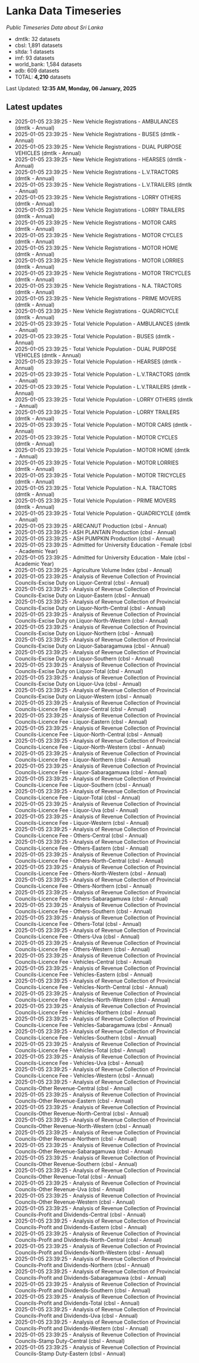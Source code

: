 # Lanka Data Timeseries
*Public Timeseries Data about Sri Lanka*

* dmtlk: 32 datasets
* cbsl: 1,891 datasets
* sltda: 1 datasets
* imf: 93 datasets
* world_bank: 1,584 datasets
* adb: 609 datasets
* TOTAL: **4,210** datasets

Last Updated: **12:35 AM, Monday, 06 January, 2025**

## Latest updates

* 2025-01-05 23:39:25 - New Vehicle Registrations - AMBULANCES (dmtlk - Annual)
* 2025-01-05 23:39:25 - New Vehicle Registrations - BUSES (dmtlk - Annual)
* 2025-01-05 23:39:25 - New Vehicle Registrations - DUAL PURPOSE VEHICLES (dmtlk - Annual)
* 2025-01-05 23:39:25 - New Vehicle Registrations - HEARSES (dmtlk - Annual)
* 2025-01-05 23:39:25 - New Vehicle Registrations - L.V.TRACTORS (dmtlk - Annual)
* 2025-01-05 23:39:25 - New Vehicle Registrations - L.V.TRAILERS (dmtlk - Annual)
* 2025-01-05 23:39:25 - New Vehicle Registrations - LORRY OTHERS (dmtlk - Annual)
* 2025-01-05 23:39:25 - New Vehicle Registrations - LORRY TRAILERS (dmtlk - Annual)
* 2025-01-05 23:39:25 - New Vehicle Registrations - MOTOR CARS (dmtlk - Annual)
* 2025-01-05 23:39:25 - New Vehicle Registrations - MOTOR CYCLES (dmtlk - Annual)
* 2025-01-05 23:39:25 - New Vehicle Registrations - MOTOR HOME (dmtlk - Annual)
* 2025-01-05 23:39:25 - New Vehicle Registrations - MOTOR LORRIES (dmtlk - Annual)
* 2025-01-05 23:39:25 - New Vehicle Registrations - MOTOR TRICYCLES (dmtlk - Annual)
* 2025-01-05 23:39:25 - New Vehicle Registrations - N.A. TRACTORS (dmtlk - Annual)
* 2025-01-05 23:39:25 - New Vehicle Registrations - PRIME MOVERS (dmtlk - Annual)
* 2025-01-05 23:39:25 - New Vehicle Registrations - QUADRICYCLE (dmtlk - Annual)
* 2025-01-05 23:39:25 - Total Vehicle Population - AMBULANCES (dmtlk - Annual)
* 2025-01-05 23:39:25 - Total Vehicle Population - BUSES (dmtlk - Annual)
* 2025-01-05 23:39:25 - Total Vehicle Population - DUAL PURPOSE VEHICLES (dmtlk - Annual)
* 2025-01-05 23:39:25 - Total Vehicle Population - HEARSES (dmtlk - Annual)
* 2025-01-05 23:39:25 - Total Vehicle Population - L.V.TRACTORS (dmtlk - Annual)
* 2025-01-05 23:39:25 - Total Vehicle Population - L.V.TRAILERS (dmtlk - Annual)
* 2025-01-05 23:39:25 - Total Vehicle Population - LORRY OTHERS (dmtlk - Annual)
* 2025-01-05 23:39:25 - Total Vehicle Population - LORRY TRAILERS (dmtlk - Annual)
* 2025-01-05 23:39:25 - Total Vehicle Population - MOTOR CARS (dmtlk - Annual)
* 2025-01-05 23:39:25 - Total Vehicle Population - MOTOR CYCLES (dmtlk - Annual)
* 2025-01-05 23:39:25 - Total Vehicle Population - MOTOR HOME (dmtlk - Annual)
* 2025-01-05 23:39:25 - Total Vehicle Population - MOTOR LORRIES (dmtlk - Annual)
* 2025-01-05 23:39:25 - Total Vehicle Population - MOTOR TRICYCLES (dmtlk - Annual)
* 2025-01-05 23:39:25 - Total Vehicle Population - N.A. TRACTORS (dmtlk - Annual)
* 2025-01-05 23:39:25 - Total Vehicle Population - PRIME MOVERS (dmtlk - Annual)
* 2025-01-05 23:39:25 - Total Vehicle Population - QUADRICYCLE (dmtlk - Annual)
* 2025-01-05 23:39:25 - ARECANUT Production (cbsl - Annual)
* 2025-01-05 23:39:25 - ASH PLANTAIN Production (cbsl - Annual)
* 2025-01-05 23:39:25 - ASH PUMPKIN Production (cbsl - Annual)
* 2025-01-05 23:39:25 - Admitted for University Education - Female (cbsl - Academic Year)
* 2025-01-05 23:39:25 - Admitted for University Education - Male (cbsl - Academic Year)
* 2025-01-05 23:39:25 - Agriculture Volume Index (cbsl - Annual)
* 2025-01-05 23:39:25 - Analysis of Revenue Collection of Provincial Councils-Excise Duty on Liquor-Central (cbsl - Annual)
* 2025-01-05 23:39:25 - Analysis of Revenue Collection of Provincial Councils-Excise Duty on Liquor-Eastern (cbsl - Annual)
* 2025-01-05 23:39:25 - Analysis of Revenue Collection of Provincial Councils-Excise Duty on Liquor-North-Central (cbsl - Annual)
* 2025-01-05 23:39:25 - Analysis of Revenue Collection of Provincial Councils-Excise Duty on Liquor-North-Western (cbsl - Annual)
* 2025-01-05 23:39:25 - Analysis of Revenue Collection of Provincial Councils-Excise Duty on Liquor-Northern (cbsl - Annual)
* 2025-01-05 23:39:25 - Analysis of Revenue Collection of Provincial Councils-Excise Duty on Liquor-Sabaragamuwa (cbsl - Annual)
* 2025-01-05 23:39:25 - Analysis of Revenue Collection of Provincial Councils-Excise Duty on Liquor-Southern (cbsl - Annual)
* 2025-01-05 23:39:25 - Analysis of Revenue Collection of Provincial Councils-Excise Duty on Liquor-Total (cbsl - Annual)
* 2025-01-05 23:39:25 - Analysis of Revenue Collection of Provincial Councils-Excise Duty on Liquor-Uva (cbsl - Annual)
* 2025-01-05 23:39:25 - Analysis of Revenue Collection of Provincial Councils-Excise Duty on Liquor-Western (cbsl - Annual)
* 2025-01-05 23:39:25 - Analysis of Revenue Collection of Provincial Councils-Licence Fee - Liquor-Central (cbsl - Annual)
* 2025-01-05 23:39:25 - Analysis of Revenue Collection of Provincial Councils-Licence Fee - Liquor-Eastern (cbsl - Annual)
* 2025-01-05 23:39:25 - Analysis of Revenue Collection of Provincial Councils-Licence Fee - Liquor-North-Central (cbsl - Annual)
* 2025-01-05 23:39:25 - Analysis of Revenue Collection of Provincial Councils-Licence Fee - Liquor-North-Western (cbsl - Annual)
* 2025-01-05 23:39:25 - Analysis of Revenue Collection of Provincial Councils-Licence Fee - Liquor-Northern (cbsl - Annual)
* 2025-01-05 23:39:25 - Analysis of Revenue Collection of Provincial Councils-Licence Fee - Liquor-Sabaragamuwa (cbsl - Annual)
* 2025-01-05 23:39:25 - Analysis of Revenue Collection of Provincial Councils-Licence Fee - Liquor-Southern (cbsl - Annual)
* 2025-01-05 23:39:25 - Analysis of Revenue Collection of Provincial Councils-Licence Fee - Liquor-Total (cbsl - Annual)
* 2025-01-05 23:39:25 - Analysis of Revenue Collection of Provincial Councils-Licence Fee - Liquor-Uva (cbsl - Annual)
* 2025-01-05 23:39:25 - Analysis of Revenue Collection of Provincial Councils-Licence Fee - Liquor-Western (cbsl - Annual)
* 2025-01-05 23:39:25 - Analysis of Revenue Collection of Provincial Councils-Licence Fee - Others-Central (cbsl - Annual)
* 2025-01-05 23:39:25 - Analysis of Revenue Collection of Provincial Councils-Licence Fee - Others-Eastern (cbsl - Annual)
* 2025-01-05 23:39:25 - Analysis of Revenue Collection of Provincial Councils-Licence Fee - Others-North-Central (cbsl - Annual)
* 2025-01-05 23:39:25 - Analysis of Revenue Collection of Provincial Councils-Licence Fee - Others-North-Western (cbsl - Annual)
* 2025-01-05 23:39:25 - Analysis of Revenue Collection of Provincial Councils-Licence Fee - Others-Northern (cbsl - Annual)
* 2025-01-05 23:39:25 - Analysis of Revenue Collection of Provincial Councils-Licence Fee - Others-Sabaragamuwa (cbsl - Annual)
* 2025-01-05 23:39:25 - Analysis of Revenue Collection of Provincial Councils-Licence Fee - Others-Southern (cbsl - Annual)
* 2025-01-05 23:39:25 - Analysis of Revenue Collection of Provincial Councils-Licence Fee - Others-Total (cbsl - Annual)
* 2025-01-05 23:39:25 - Analysis of Revenue Collection of Provincial Councils-Licence Fee - Others-Uva (cbsl - Annual)
* 2025-01-05 23:39:25 - Analysis of Revenue Collection of Provincial Councils-Licence Fee - Others-Western (cbsl - Annual)
* 2025-01-05 23:39:25 - Analysis of Revenue Collection of Provincial Councils-Licence Fee - Vehicles-Central (cbsl - Annual)
* 2025-01-05 23:39:25 - Analysis of Revenue Collection of Provincial Councils-Licence Fee - Vehicles-Eastern (cbsl - Annual)
* 2025-01-05 23:39:25 - Analysis of Revenue Collection of Provincial Councils-Licence Fee - Vehicles-North-Central (cbsl - Annual)
* 2025-01-05 23:39:25 - Analysis of Revenue Collection of Provincial Councils-Licence Fee - Vehicles-North-Western (cbsl - Annual)
* 2025-01-05 23:39:25 - Analysis of Revenue Collection of Provincial Councils-Licence Fee - Vehicles-Northern (cbsl - Annual)
* 2025-01-05 23:39:25 - Analysis of Revenue Collection of Provincial Councils-Licence Fee - Vehicles-Sabaragamuwa (cbsl - Annual)
* 2025-01-05 23:39:25 - Analysis of Revenue Collection of Provincial Councils-Licence Fee - Vehicles-Southern (cbsl - Annual)
* 2025-01-05 23:39:25 - Analysis of Revenue Collection of Provincial Councils-Licence Fee - Vehicles-Total (cbsl - Annual)
* 2025-01-05 23:39:25 - Analysis of Revenue Collection of Provincial Councils-Licence Fee - Vehicles-Uva (cbsl - Annual)
* 2025-01-05 23:39:25 - Analysis of Revenue Collection of Provincial Councils-Licence Fee - Vehicles-Western (cbsl - Annual)
* 2025-01-05 23:39:25 - Analysis of Revenue Collection of Provincial Councils-Other Revenue-Central (cbsl - Annual)
* 2025-01-05 23:39:25 - Analysis of Revenue Collection of Provincial Councils-Other Revenue-Eastern (cbsl - Annual)
* 2025-01-05 23:39:25 - Analysis of Revenue Collection of Provincial Councils-Other Revenue-North-Central (cbsl - Annual)
* 2025-01-05 23:39:25 - Analysis of Revenue Collection of Provincial Councils-Other Revenue-North-Western (cbsl - Annual)
* 2025-01-05 23:39:25 - Analysis of Revenue Collection of Provincial Councils-Other Revenue-Northern (cbsl - Annual)
* 2025-01-05 23:39:25 - Analysis of Revenue Collection of Provincial Councils-Other Revenue-Sabaragamuwa (cbsl - Annual)
* 2025-01-05 23:39:25 - Analysis of Revenue Collection of Provincial Councils-Other Revenue-Southern (cbsl - Annual)
* 2025-01-05 23:39:25 - Analysis of Revenue Collection of Provincial Councils-Other Revenue-Total (cbsl - Annual)
* 2025-01-05 23:39:25 - Analysis of Revenue Collection of Provincial Councils-Other Revenue-Uva (cbsl - Annual)
* 2025-01-05 23:39:25 - Analysis of Revenue Collection of Provincial Councils-Other Revenue-Western (cbsl - Annual)
* 2025-01-05 23:39:25 - Analysis of Revenue Collection of Provincial Councils-Profit and Dividends-Central (cbsl - Annual)
* 2025-01-05 23:39:25 - Analysis of Revenue Collection of Provincial Councils-Profit and Dividends-Eastern (cbsl - Annual)
* 2025-01-05 23:39:25 - Analysis of Revenue Collection of Provincial Councils-Profit and Dividends-North-Central (cbsl - Annual)
* 2025-01-05 23:39:25 - Analysis of Revenue Collection of Provincial Councils-Profit and Dividends-North-Western (cbsl - Annual)
* 2025-01-05 23:39:25 - Analysis of Revenue Collection of Provincial Councils-Profit and Dividends-Northern (cbsl - Annual)
* 2025-01-05 23:39:25 - Analysis of Revenue Collection of Provincial Councils-Profit and Dividends-Sabaragamuwa (cbsl - Annual)
* 2025-01-05 23:39:25 - Analysis of Revenue Collection of Provincial Councils-Profit and Dividends-Southern (cbsl - Annual)
* 2025-01-05 23:39:25 - Analysis of Revenue Collection of Provincial Councils-Profit and Dividends-Total (cbsl - Annual)
* 2025-01-05 23:39:25 - Analysis of Revenue Collection of Provincial Councils-Profit and Dividends-Uva (cbsl - Annual)
* 2025-01-05 23:39:25 - Analysis of Revenue Collection of Provincial Councils-Profit and Dividends-Western (cbsl - Annual)
* 2025-01-05 23:39:25 - Analysis of Revenue Collection of Provincial Councils-Stamp Duty-Central (cbsl - Annual)
* 2025-01-05 23:39:25 - Analysis of Revenue Collection of Provincial Councils-Stamp Duty-Eastern (cbsl - Annual)